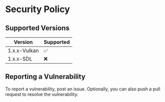 # Security Policy

## Supported Versions

| Version      | Supported          |
| ------------ | ------------------ |
| 1.x.x-Vulkan | :white_check_mark: |
| 1.x.x-SDL    | :x:                |

## Reporting a Vulnerability

To report a vulnerability, post an issue. Optionally, you can also push a pull request to resolve the vulnerability.
